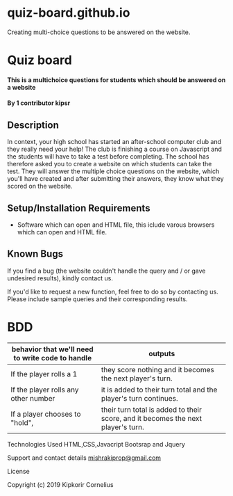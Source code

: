 # quiz-board.github.io
 Creating multi-choice questions to be answered on the website.
# Quiz board
#### This is a multichoice questions for students which should be answered on a website
#### By 1 contributor kipsr
## Description
In context, your high school has started an after-school computer club and they really need your help! The club is finishing a course on Javascript and the students will have to take a test before completing. The school has therefore asked you to create a website on which students can take the test. They will answer the multiple choice questions on the website, which you'll have created and after submitting their answers, they know what they scored on the website.
## Setup/Installation Requirements
* Software which can open and HTML file, this iclude varous browsers which can open and HTML file.


## Known Bugs
If you find a bug (the website couldn't handle the query and / or gave undesired results), kindly contact us.

If you'd like to request a new function, feel free to do so by contacting us. Please include sample queries and their corresponding results.

# BDD
| behavior that we'll need to write code to handle | outputs                                                                          |
|--------------------------------------------------|----------------------------------------------------------------------------------|
| If the player rolls a 1                          | they score nothing and it becomes the next player's turn.                        |
| If the player rolls any other number             | it is added to their turn total and the player's turn continues.                 |
| If a player chooses to "hold",                   | their turn total is added to their score, and it becomes the next player's turn. |




Technologies Used
HTML,CSS,Javacript Bootsrap and Jquery

Support and contact details
mishrakiprop@gmail.com

License

Copyright (c) 2019 Kipkorir Cornelius

